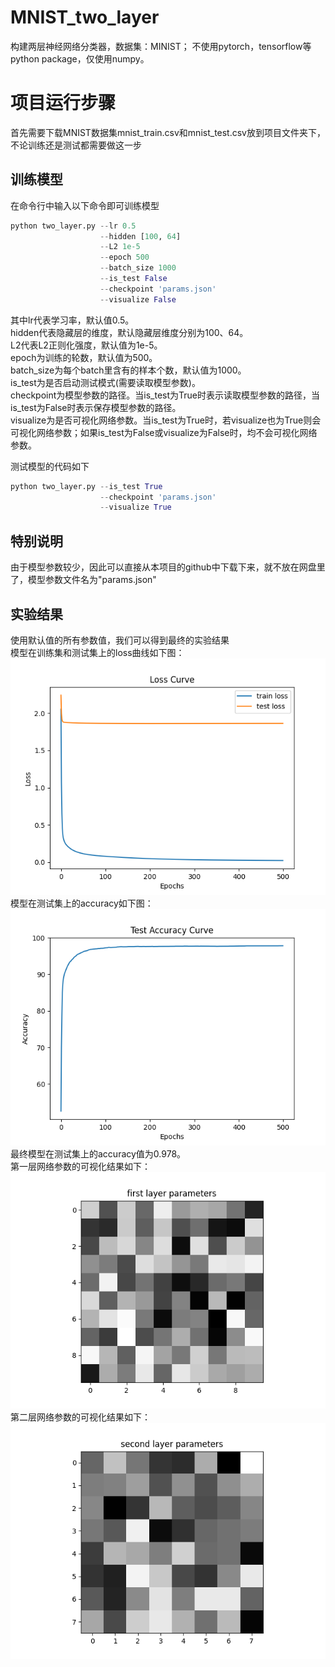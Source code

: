 # MNIST_two_layer
构建两层神经网络分类器，数据集：MINIST；
不使用pytorch，tensorflow等python package，仅使用numpy。
# 项目运行步骤
首先需要下载MNIST数据集mnist_train.csv和mnist_test.csv放到项目文件夹下，不论训练还是测试都需要做这一步
## 训练模型
在命令行中输入以下命令即可训练模型
```python
python two_layer.py --lr 0.5
                    --hidden [100, 64]
                    --L2 1e-5
                    --epoch 500
                    --batch_size 1000
                    --is_test False
                    --checkpoint 'params.json'
                    --visualize False
```
其中lr代表学习率，默认值0.5。<br/>
hidden代表隐藏层的维度，默认隐藏层维度分别为100、64。<br/>
L2代表L2正则化强度，默认值为1e-5。<br/>
epoch为训练的轮数，默认值为500。<br/>
batch_size为每个batch里含有的样本个数，默认值为1000。<br/>
is_test为是否启动测试模式(需要读取模型参数)。<br/>
checkpoint为模型参数的路径。当is_test为True时表示读取模型参数的路径，当is_test为False时表示保存模型参数的路径。<br/>
visualize为是否可视化网络参数。当is_test为True时，若visualize也为True则会可视化网络参数；如果is_test为False或visualize为False时，均不会可视化网络参数。<br/>

测试模型的代码如下
```python
python two_layer.py --is_test True
                    --checkpoint 'params.json'
                    --visualize True
```                    
## 特别说明
由于模型参数较少，因此可以直接从本项目的github中下载下来，就不放在网盘里了，模型参数文件名为"params.json"

## 实验结果
使用默认值的所有参数值，我们可以得到最终的实验结果<br/>
模型在训练集和测试集上的loss曲线如下图：<br/>
![loss曲线](https://github.com/ccwccwccw/MNIST_two_layer/blob/main/loss.png)<br/>
模型在测试集上的accuracy如下图：<br/>
![acc曲线](https://github.com/ccwccwccw/MNIST_two_layer/blob/main/acc.png)<br/>
最终模型在测试集上的accuracy值为0.978。<br/>
第一层网络参数的可视化结果如下：<br/>
![第一层参数](https://github.com/ccwccwccw/MNIST_two_layer/blob/main/first_layer.png)<br/>
第二层网络参数的可视化结果如下：<br/>
![第二层参数](https://github.com/ccwccwccw/MNIST_two_layer/blob/main/second_layer.png)<br/>
